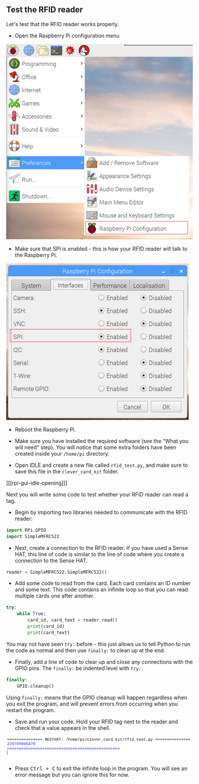 ## Test the RFID reader

Let's test that the RFID reader works properly.

+ Open the Raspberry Pi configuration menu

![Raspberry Pi config](images/rpi-config.png)

+ Make sure that SPI is enabled - this is how your RFID reader will talk to the Raspberry Pi.

![Enable SPI](images/enable-spi.png)

+ Reboot the Raspberry Pi.

+ Make sure you have installed the required software (see the "What you will need" step). You will notice that some extra folders have been created inside your `/home/pi` directory.

+ Open IDLE and create a new file called `rfid_test.py`, and make sure to save this file in the `clever_card_kit` folder.

[[[rpi-gui-idle-opening]]]


Next you will write some code to test whether your RFID reader can read a tag.

+ Begin by importing two libraries needed to communicate with the RFID reader:

```python
import RPi.GPIO
import SimpleMFRC522
```
+ Next, create a connection to the RFID reader. If you have used a Sense HAT, this line of code is similar to the line of code where you create a connection to the Sense HAT.

```python
reader = SimpleMFRC522.SimpleMFRC522()
```
+ Add some code to read from the card. Each card contains an ID number and some text. This code contains an infinite loop so that you can read multiple cards one after another.

```python
try:
    while True:
        card_id, card_text = reader.read()
        print(card_id)
        print(card_text)
```

You may not have seen `try:` before - this just allows us to tell Python to run the code as normal and then use `finally:` to clean up at the end.

+ Finally, add a line of code to clear up and close any connections with the GPIO pins. The `finally:` be indented level with `try:`.

```python
finally:
    GPIO.cleanup()
```

Using `finally:` means that the GPIO cleanup will happen regardless when you exit the program, and will prevent errors from occurring when you restart the program.

+ Save and run your code. Hold your RFID tag next to the reader and check that a value appears in the shell.

![Tag read](images/tag-read.png)

+ Press <kbd>Ctrl + C</kbd> to exit the infinite loop in the program. You will see an error message but you can ignore this for now.
